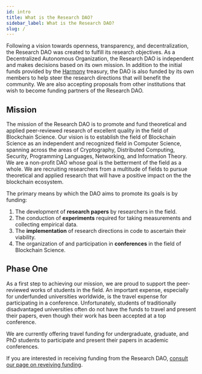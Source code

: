 ```yaml
---
id: intro
title: What is the Research DAO?
sidebar_label: What is the Research DAO?
slug: /
---
```


Following a vision towards openness, transparency, and decentralization, the Research DAO was created to fulfill its research objectives. As a Decentralized Autonomous Organization, the Research DAO is independent and makes decisions based on its own mission. In addition to the initial funds provided by the [Harmony](https://harmony.one) treasury, the DAO is also funded by its own members to help steer the research directions that will benefit the community. We are also accepting proposals from other institutions that wish to become funding partners of the Research DAO.

## Mission

The mission of the Research DAO is to promote and fund theoretical and applied peer-reviewed research of excellent quality in the field of Blockchain Science. Our vision is to establish the field of Blockchain Science as an independent and recognized field in Computer Science, spanning across the areas of Cryptography, Distributed Computing, Security, Programming Languages, Networking, and Information Theory. We are a non-profit DAO whose goal is the betterment of the field as a whole. We are recruiting researchers from a multitude of fields to pursue theoretical and applied research that will have a positive impact on the the blockchain ecosystem.

The primary means by which the DAO aims to promote its goals is by funding:
1. The development of **research papers** by researchers in the field.
1. The conduction of **experiments** required for taking measurements and collecting empirical data.
1. The **implementation** of research directions in code to ascertain their viability.
1. The organization of and participation in **conferences** in the field of Blockchain Science.

## Phase One

As a first step to achieving our mission, we are proud to support the peer-reviewed works of students in the field. An important expense, especially for underfunded universities worldwide, is the travel expense for participating in a conference. Unfortunately, students of traditionally disadvantaged universities often do not have the funds to travel and present their papers, even though their work has been accepted at a top conference.

We are currently offering travel funding for undergraduate, graduate, and PhD students to participate and present their papers in academic conferences.

If you are interested in receiving funding from the Research DAO, [consult our page on reveiving funding](/eligibility).
